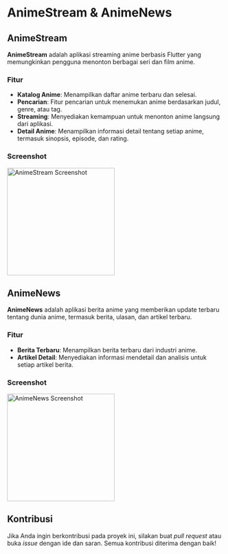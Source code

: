 # AnimeStream & AnimeNews

## AnimeStream

**AnimeStream** adalah aplikasi streaming anime berbasis Flutter yang memungkinkan pengguna menonton berbagai seri dan film anime.

### Fitur

- **Katalog Anime**: Menampilkan daftar anime terbaru dan selesai.
- **Pencarian**: Fitur pencarian untuk menemukan anime berdasarkan judul, genre, atau tag.
- **Streaming**: Menyediakan kemampuan untuk menonton anime langsung dari aplikasi.
- **Detail Anime**: Menampilkan informasi detail tentang setiap anime, termasuk sinopsis, episode, dan rating.

### Screenshot

<img src="https://i.ibb.co/5xL1XX0/photo-2024-08-02-22-09-31.jpg" width="250" alt="AnimeStream Screenshot">

## AnimeNews

**AnimeNews** adalah aplikasi berita anime yang memberikan update terbaru tentang dunia anime, termasuk berita, ulasan, dan artikel terbaru.

### Fitur

- **Berita Terbaru**: Menampilkan berita terbaru dari industri anime.
- **Artikel Detail**: Menyediakan informasi mendetail dan analisis untuk setiap artikel berita.

### Screenshot

<img src="https://i.ibb.co/bXbCvqb/photo-2024-08-02-22-09-31-2.jpg" width="250" alt="AnimeNews Screenshot">

## Kontribusi

Jika Anda ingin berkontribusi pada proyek ini, silakan buat *pull request* atau buka *issue* dengan ide dan saran. Semua kontribusi diterima dengan baik!
